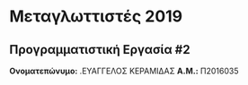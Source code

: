 # Μεταγλωττιστές 2019
## Προγραμματιστική Εργασία #2

**Ονοματεπώνυμο:** .ΕΥΑΓΓΕΛΟΣ ΚΕΡΑΜΙΔΑΣ
**Α.Μ.:** Π2016035


